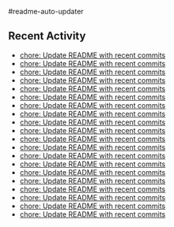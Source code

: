#readme-auto-updater

## Recent Activity
<!-- LATEST_COMMITS:START -->
- [chore: Update README with recent commits](https://github.com/NEO1717/readme-auto-updater/commit/df2f84d0a15e85d4f40e0eb82aadbe266fe7cd9b)
- [chore: Update README with recent commits](https://github.com/NEO1717/readme-auto-updater/commit/1851f3e9b25f0d8344f73847eef5caf4f8f56702)
- [chore: Update README with recent commits](https://github.com/NEO1717/readme-auto-updater/commit/b2fed3c724fd253c8c7262a31bac1fe800569445)
- [chore: Update README with recent commits](https://github.com/NEO1717/readme-auto-updater/commit/2376f0e6eafd57000b9abe386ff6b4b1bcf2c742)
- [chore: Update README with recent commits](https://github.com/NEO1717/readme-auto-updater/commit/fdcbd3569c64dae4642171c1d638233acd5b1cd7)
- [chore: Update README with recent commits](https://github.com/NEO1717/readme-auto-updater/commit/af2e9946e8144f55c00bc260b1dc2abd795ab2d7)
- [chore: Update README with recent commits](https://github.com/NEO1717/readme-auto-updater/commit/236d04b4babc23b48b56cf1ebea3e6ae86f8e5aa)
- [chore: Update README with recent commits](https://github.com/NEO1717/readme-auto-updater/commit/3f76b55fbcdc6520d57ef009308691f8200efbdf)
- [chore: Update README with recent commits](https://github.com/NEO1717/readme-auto-updater/commit/a6bf317ab8be0864de3b5239df223f8d4cf7d469)
- [chore: Update README with recent commits](https://github.com/NEO1717/readme-auto-updater/commit/4a98f64b4a0fc9d9612f88a95933367c6224ad47)
- [chore: Update README with recent commits](https://github.com/NEO1717/readme-auto-updater/commit/e6105e4af407b8127921299403980b96752c8efc)
- [chore: Update README with recent commits](https://github.com/NEO1717/readme-auto-updater/commit/eb7121b16f3f7efa70cd6e13d0accd6fa43f5d08)
- [chore: Update README with recent commits](https://github.com/NEO1717/readme-auto-updater/commit/0eb54b2983b514200c4afb82e0968ffbf931df66)
- [chore: Update README with recent commits](https://github.com/NEO1717/readme-auto-updater/commit/6fc31af1632b6a0f18bd781064a550e0881efc1c)
- [chore: Update README with recent commits](https://github.com/NEO1717/readme-auto-updater/commit/0268acc489854e33b72619b2f3024e2e8076e74c)
- [chore: Update README with recent commits](https://github.com/NEO1717/readme-auto-updater/commit/07722aae062f2004800101ba68bc81f1f5929803)
- [chore: Update README with recent commits](https://github.com/NEO1717/readme-auto-updater/commit/fb8555b589c5bd8c92fe7a0f3ed9cb3cb3fd9af0)
- [chore: Update README with recent commits](https://github.com/NEO1717/readme-auto-updater/commit/62798a363683867737aa433b5daa312fe4253ee5)
- [chore: Update README with recent commits](https://github.com/NEO1717/readme-auto-updater/commit/8571b8ab50b0aa1bb344c9b9a41cf8d8d9a1f4e3)
- [chore: Update README with recent commits](https://github.com/NEO1717/readme-auto-updater/commit/0d11e7006c191b1869a6fbd1722bc3d6c251f647)
<!-- LATEST_COMMITS:END -->

